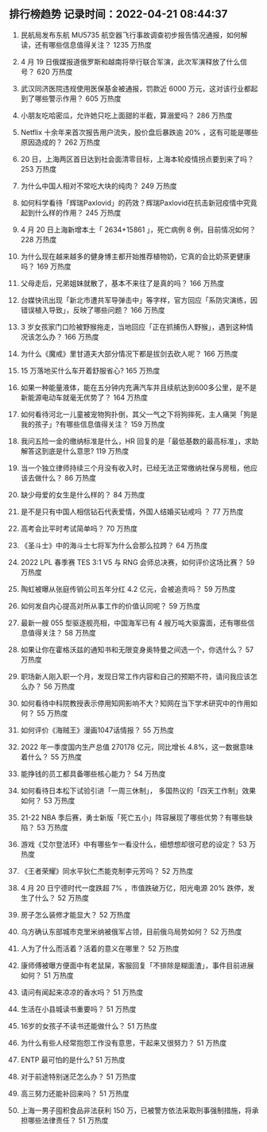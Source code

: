 
## 排行榜趋势 记录时间：2022-04-21 08:44:37
  
  1. 民航局发布东航 MU5735 航空器飞行事故调查初步报告情况通报，如何解读，还有哪些信息值得关注？ 1235 万热度
    
  2. 4 月 19 日俄媒报道俄罗斯和越南将举行联合军演，此次军演释放了什么信号？ 620 万热度
    
  3. 武汉同济医院违规使用医保基金被通报，罚款近 6000 万元，这对该行业都起到了哪些警示作用？ 605 万热度
    
  4. 小朋友吃哈密瓜，允许她只吃上面甜的半截，算溺爱吗？ 286 万热度
    
  5. Netflix 十余年来首次报告用户流失，股价盘后暴跌逾 20% ，这有可能是哪些原因造成的？ 262 万热度
    
  6. 20 日，上海两区首日达到社会面清零目标，上海本轮疫情拐点要到来了吗？ 253 万热度
    
  7. 为什么中国人相对不常吃大块的纯肉？ 249 万热度
    
  8. 如何科学看待「辉瑞Paxlovid」的药效？辉瑞Paxlovid在抗击新冠疫情中究竟起到什么样的作用？ 245 万热度
    
  9. 4 月 20 日上海新增本土「 2634+15861 」，死亡病例 8 例，目前情况如何？ 228 万热度
    
  10. 为什么现在越来越多的健身博主都开始推荐植物奶，它真的会比奶茶更健康吗？ 169 万热度
    
  11. 父母走后，兄弟姐妹就散了，基本不来往了是真的吗？ 166 万热度
    
  12. 台媒快讯出现「新北市遭共军导弹击中」等字样，官方回应「系防灾演练，因错误植入导致」，反映了哪些问题？ 166 万热度
    
  13. 3 岁女孩家门口险被野猴拖走，当地回应「正在抓捕伤人野猴」，遇到这种情况该怎么办？ 166 万热度
    
  14. 为什么《魔戒》里甘道夫大部分情况下都是拔剑去砍人呢？ 166 万热度
    
  15. 15 万落地买什么车开着舒服省心? 165 万热度
    
  16. 如果一种能量液体，能在五分钟内充满汽车并且续航达到600多公里，是不是新能源电动车就毫无优势了？ 164 万热度
    
  17. 如何看待河北一儿童被宠物狗扑倒，其父一气之下将狗摔死，主人痛哭「狗是我的孩子」?有哪些信息值得关注？ 159 万热度
    
  18. 我问五险一金的缴纳标准是什么，HR 回复的是「最低基数的最高标准」，求助解答这到底是什么意思? 119 万热度
    
  19. 当一个独立律师持续三个月没有收入时，已经无法正常缴纳社保与房租，他应该去做什么？ 86 万热度
    
  20. 缺少母爱的女生是什么样的？ 84 万热度
    
  21. 是不是只有中国人相信钻石代表爱情，外国人结婚买钻戒吗 ？ 77 万热度
    
  22. 高考会比平时考试简单吗？ 70 万热度
    
  23. 《圣斗士》中的海斗士七将军为什么会那么拉跨？ 64 万热度
    
  24. 2022 LPL 春季赛 TES 3:1 V5 与 RNG 会师总决赛，如何评价这场比赛？ 59 万热度
    
  25. 陶虹被曝从张庭传销公司五年分红 4.2 亿元，会被追责吗？ 59 万热度
    
  26. 如何发自内心提高对所从事工作的价值认同呢？ 59 万热度
    
  27. 最新一艘 055 型驱逐舰亮相，中国海军已有 4 艘万吨大驱露面，还有哪些信息值得关注？ 58 万热度
    
  28. 如果让你在霍格沃兹的通知书和无限变身奥特曼之间选一个，你选什么？ 57 万热度
    
  29. 职场新人刚入职一个月，发现日常工作内容和自己的预期不符，请问我应该怎么办？ 56 万热度
    
  30. 如何看待中科院教授表示停用知网影响不大？知网在当下学术研究中的作用如何？ 55 万热度
    
  31. 如何评价《海贼王》漫画1047话情报？ 55 万热度
    
  32. 2022 年一季度国内生产总值 270178 亿元，同比增长 4.8%，这一数据意味着什么？ 55 万热度
    
  33. 能挣钱的员工都具备哪些核心能力？ 54 万热度
    
  34. 如何看待日本松下试验引进「一周三休制」， 多国热议的「四天工作制」效果如何？ 53 万热度
    
  35. 21-22 NBA 季后赛，勇士新版「死亡五小」阵容展现了哪些优势？有哪些缺陷？ 53 万热度
    
  36. 游戏《艾尔登法环》中有哪些乍一看没什么，细想想却很可悲的设定？ 53 万热度
    
  37. 《王者荣耀》同水平狄仁杰能克制李元芳吗？ 52 万热度
    
  38. 4 月 20 日宁德时代一度跌超 7% ，市值跌破万亿，阳光电源 20% 跌停，发生了什么？ 52 万热度
    
  39. 房子怎么装修才能显大？ 52 万热度
    
  40. 乌方确认东部城市克里米纳被俄军占领，目前俄乌局势如何？ 52 万热度
    
  41. 人为了什么而活着？活着的意义在哪里？ 52 万热度
    
  42. 康师傅被曝方便面中有老鼠屎，客服回复「不排除是糊面渣」，事件目前进展如何？ 51 万热度
    
  43. 请问有闻起来凉凉的香水吗？ 51 万热度
    
  44. 生活在小县城读书重要吗？ 51 万热度
    
  45. 16岁的女孩子不读书还能做什么？ 51 万热度
    
  46. 为什么有些人经常抱怨工作没有意思，干起来又很努力？ 51 万热度
    
  47. ENTP 最可怕的是什么? 51 万热度
    
  48. 对于前途特别迷茫怎么办？ 51 万热度
    
  49. 高三努力还能补回来吗？ 51 万热度
    
  50. 上海一男子囤积食品非法获利 150 万，已被警方依法采取刑事强制措施，将承担哪些法律责任？ 51 万热度
    
